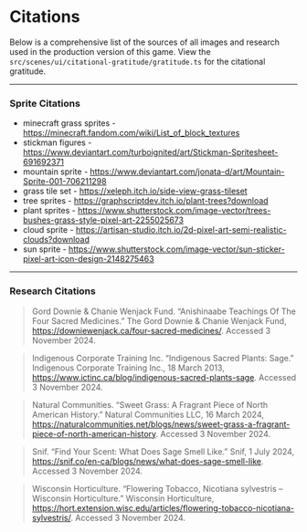 # Citations

Below is a comprehensive list of the sources of all images and research used in the production version of this game.
View the `src/scenes/ui/citational-gratitude/gratitude.ts` for the citational gratitude.

---

### Sprite Citations

- minecraft grass sprites - https://minecraft.fandom.com/wiki/List_of_block_textures
- stickman figures - https://www.deviantart.com/turboignited/art/Stickman-Spritesheet-691692371
- mountain sprite - https://www.deviantart.com/jonata-d/art/Mountain-Sprite-001-706211298
- grass tile set - https://xeleph.itch.io/side-view-grass-tileset
- tree sprites - https://graphscriptdev.itch.io/plant-trees?download
- plant sprites - https://www.shutterstock.com/image-vector/trees-bushes-grass-style-pixel-art-2255025673
- cloud sprite - https://artisan-studio.itch.io/2d-pixel-art-semi-realistic-clouds?download
- sun sprite - https://www.shutterstock.com/image-vector/sun-sticker-pixel-art-icon-design-2148275463

---

### Research Citations

> Gord Downie & Chanie Wenjack Fund. “Anishinaabe Teachings Of The Four Sacred Medicines.” The Gord Downie & Chanie Wenjack Fund, https://downiewenjack.ca/four-sacred-medicines/. Accessed 3 November 2024.

> Indigenous Corporate Training Inc. “Indigenous Sacred Plants: Sage.” Indigenous Corporate Training Inc., 18 March 2013, https://www.ictinc.ca/blog/indigenous-sacred-plants-sage. Accessed 3 November 2024.

> Natural Communities. “Sweet Grass: A Fragrant Piece of North American History.” Natural Communities LLC, 16 March 2024, https://naturalcommunities.net/blogs/news/sweet-grass-a-fragrant-piece-of-north-american-history. Accessed 3 November 2024.

> Snif. “Find Your Scent: What Does Sage Smell Like.” Snif, 1 July 2024, https://snif.co/en-ca/blogs/news/what-does-sage-smell-like. Accessed 3 November 2024.

> Wisconsin Horticulture. “Flowering Tobacco, Nicotiana sylvestris – Wisconsin Horticulture.” Wisconsin Horticulture, https://hort.extension.wisc.edu/articles/flowering-tobacco-nicotiana-sylvestris/. Accessed 3 November 2024.
